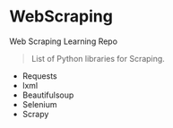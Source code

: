 # WebScraping
Web Scraping Learning Repo 

> List of Python libraries for Scraping.

- Requests
- lxml
- Beautifulsoup
- Selenium
- Scrapy

